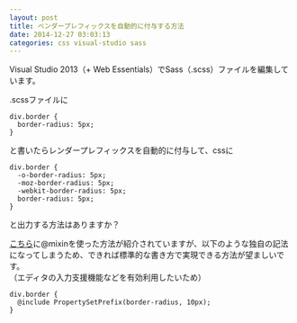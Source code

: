 ```yaml
---
layout: post
title: ベンダープレフィックスを自動的に付与する方法
date: 2014-12-27 03:03:13
categories: css visual-studio sass
---
```

<p>Visual Studio 2013（+ Web Essentials）でSass（.scss）ファイルを編集しています。</p>

<p>.scssファイルに</p>

<pre><code>div.border {
  border-radius: 5px;
}
</code></pre>

<p>と書いたらレンダープレフィックスを自動的に付与して、cssに</p>

<pre><code>div.border {
  -o-border-radius: 5px;
  -moz-border-radius: 5px;
  -webkit-border-radius: 5px;
  border-radius: 5px;
}
</code></pre>

<p>と出力する方法はありますか？</p>

<p><a href="https://www.xenophy.com/sass/2795" rel="nofollow">こちら</a>に@mixinを使った方法が紹介されていますが、以下のような独自の記法になってしまうため、できれば標準的な書き方で実現できる方法が望ましいです。<br>
（エディタの入力支援機能などを有効利用したいため）</p>

<pre><code>div.border {
  @include PropertySetPrefix(border-radius, 10px);
}
</code></pre>
